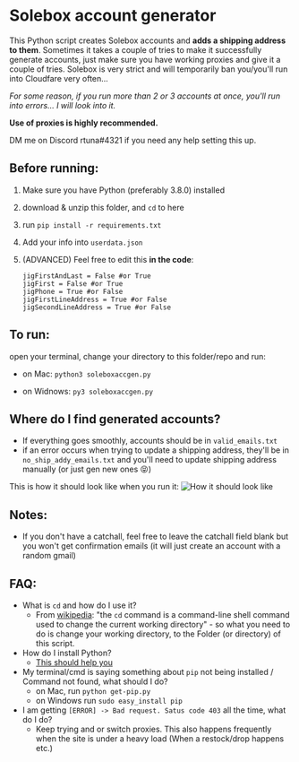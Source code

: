 # Solebox account generator

This Python script creates Solebox accounts and **adds a shipping address to them**.
Sometimes it takes a couple of tries to make it successfully generate accounts, just make sure you have working proxies and give it a couple of tries. Solebox is very strict and will temporarily ban you/you'll run into Cloudfare very often...
 
*For some reason, if you run more than 2 or 3 accounts at once, you'll run into errors... I will look into it.*
 
**Use of proxies is highly recommended.**

DM me on Discord rtuna#4321 if you need any help setting this up.

## Before running:
1. Make sure you have Python (preferably 3.8.0) installed
2. download & unzip this folder, and `cd` to here
3. run `pip install -r requirements.txt`
4. Add your info into `userdata.json`

5. (ADVANCED) Feel free to edit this **in the code**:
    ```python3
    jigFirstAndLast = False #or True
    jigFirst = False #or True
    jigPhone = True #or False
    jigFirstLineAddress = True #or False
    jigSecondLineAddress = True #or False
    ```
## To run:
open your terminal, change your directory to this folder/repo and run:

- on Mac: `python3 soleboxaccgen.py`

- on Widnows: `py3 soleboxaccgen.py`

## Where do I find generated accounts?
- If everything goes smoothly, accounts should be in `valid_emails.txt`
- if an error occurs when trying to update a shipping address, they'll be in `no_ship_addy_emails.txt` and you'll need to update shipping address manually (or just gen new ones 😝)

This is how it should look like when you run it:
![How it should look like](https://i.imgur.com/hc8UXS5.png)


## Notes:
- If you don't have a catchall, feel free to leave the catchall field blank but you won't get confirmation emails (it will just create an account with a random gmail)

## FAQ:
- What is `cd` and how do I use it?
    - From [wikipedia](https://en.wikipedia.org/wiki/Cd_(command)): "the `cd` command is a command-line shell command used to change the current working directory" -  so what you need to do is change your working directory, to the Folder (or directory) of this script.
- How do I install Python?
    - [This should help you](https://realpython.com/installing-python/)
- My terminal/cmd is saying something about `pip` not being installed / Command not found, what should I do?
    - on Mac, run `python get-pip.py`
    - on Windows run `sudo easy_install pip`
- I am getting `[ERROR] -> Bad request. Satus code 403` all the time, what do I do?
    - Keep trying and or switch proxies. This also happens frequently when the site is under a heavy load (When a restock/drop happens etc.)
